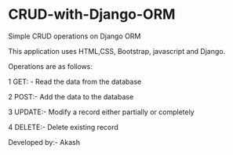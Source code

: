 # CRUD-with-Django-ORM
Simple CRUD operations on Django ORM

This application uses HTML,CSS, Bootstrap, javascript and Django. 

Operations are as follows:

1 GET: - Read the data from the database

2 POST:- Add the data to the database

3 UPDATE:- Modify a record either partially or completely

4 DELETE:- Delete existing record

Developed by:- Akash
